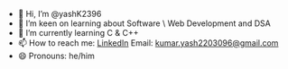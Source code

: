 - 👋 Hi, I’m @yashK2396
- 👀 I’m keen on learning about Software \ Web Development and DSA 
- 🌱 I’m currently learning C & C++
- 📫 How to reach me: [LinkedIn](https://www.linkedin.com/in/yash-kumar-a1108731a?lipi=urn%3Ali%3Apage%3Ad_flagship3_profile_view_base_contact_details%3Ba1%2F9k4xKTxi%2FKpVkF8Driw%3D%3D) Email: kumar.yash2203096@gmail.com
- 😄 Pronouns: he/him

<!---
yashK2396/yashK2396 is a ✨ special ✨ repository because its `README.md` (this file) appears on your GitHub profile.
You can click the Preview link to take a look at your changes.
--->
